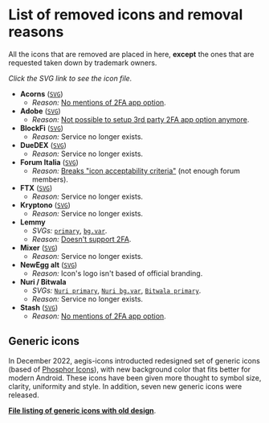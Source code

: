 # List of removed icons and removal reasons

All the icons that are removed are placed in here, **except** the ones that are requested taken down by trademark owners.

*Click the SVG link to see the icon file.*

- **Acorns** ([`SVG`](https://github.com/aegis-icons/misc/blob/main/removed_icons/Acorns.svg))
  - *Reason:* [No mentions of 2FA app option](https://www.acorns.com/support/how-do-i-turn-on-two-factor-authentication-on-my-account/).
- **Adobe** ([`SVG`](https://github.com/aegis-icons/misc/blob/main/removed_icons/Adobe.svg))
  - *Reason:* [Not possible to setup 3rd party 2FA app option anymore](https://helpx.adobe.com/manage-account/using/secure-your-adobe-account.html).
- **BlockFi** ([`SVG`](https://github.com/aegis-icons/misc/blob/main/removed_icons/BlockFi.svg))
  - *Reason:* Service no longer exists.
- **DueDEX** ([`SVG`](https://github.com/aegis-icons/misc/blob/main/removed_icons/DueDEX.svg))
  - *Reason:* Service no longer exists.
- **Forum Italia** ([`SVG`](https://github.com/aegis-icons/misc/blob/main/removed_icons/Forum%20Italia.svg))
  - *Reason:* [Breaks "icon acceptability criteria"](https://github.com/aegis-icons/aegis-icons/blob/master/CONTRIBUTING.md#case-by-case-basis) (not enough forum members).
- **FTX** ([`SVG`](https://github.com/aegis-icons/misc/blob/main/removed_icons/FTX.svg))
  - *Reason:* Service no longer exists.
- **Kryptono** ([`SVG`](https://github.com/aegis-icons/misc/blob/main/removed_icons/Kryptono.svg))
  - *Reason:* Service no longer exists.
- **Lemmy**
  - *SVGs:* [`primary`](https://github.com/aegis-icons/misc/blob/main/removed_icons/Lemmy.svg), [`bg.var`](https://github.com/aegis-icons/misc/blob/main/removed_icons/Lemmy%20bg.var.svg).
  - *Reason:* [Doesn't support 2FA](https://github.com/LemmyNet/lemmy/issues/1434#issuecomment-904770838).
- **Mixer** ([`SVG`](https://github.com/aegis-icons/misc/blob/main/removed_icons/Mixer.svg))
  - *Reason:* Service no longer exists.
- **NewEgg alt** ([`SVG`](https://github.com/aegis-icons/misc/blob/main/removed_icons/Newegg%20alt.svg))
  - *Reason:* Icon's logo isn't based of official branding.
- **Nuri / Bitwala**
  - *SVGs:* [`Nuri primary`](https://github.com/aegis-icons/misc/blob/main/removed_icons/Nuri.svg), [`Nuri bg.var`](https://github.com/aegis-icons/misc/blob/main/removed_icons/Nuri%20bg.var.svg), [`Bitwala primary`](https://github.com/aegis-icons/misc/blob/main/removed_icons/Bitwala.svg).
  - *Reason:* Service no longer exists.
- **Stash** ([`SVG`](https://github.com/aegis-icons/misc/blob/main/removed_icons/Stash.svg))
  - *Reason:* [No mentions of 2FA app option](https://ask.stash.com/ask/what-is-two-factor-authentication/).
  
## Generic icons

In December 2022, aegis-icons introducted redesigned set of generic icons (based of [Phosphor Icons](https://phosphoricons.com/)), with new background color that fits better for modern Android. These icons have been given more thought to symbol size, clarity, uniformity and style. In addition, seven new generic icons were released.

**[File listing of generic icons with old design](https://github.com/aegis-icons/misc/tree/main/removed_icons/Generic)**.